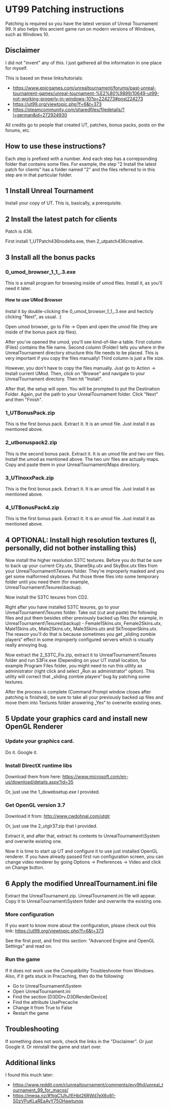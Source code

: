 # UT99 Patching instructions
Patching is required so you have the latest version of Unreal Tournament 99.
It also helps this ancient game run on modern versions of Windows, such as Windows 10.

## Disclaimer
I did not "invent" any of this. I just gathered all the information in one place for myself. 

This is based on these links/tutorials: 
- https://www.epicgames.com/unrealtournament/forums/past-unreal-tournament-games/unreal-tournament-%E2%80%9899/10649-ut99-not-working-properly-in-windows-10?p=224273#post224273
- https://ut99.org/viewtopic.php?f=6&t=373
- https://steamcommunity.com/sharedfiles/filedetails/?l=german&id=272924930

All credits go to people that created UT, patches, bonus packs, posts on the forums, etc.

## How to use these instructions? 
Each step is prefixed with a number. And each step has a correpsonding folder that contains some files. 
For example, the step "2 Install the latest patch for clients" has a folder named "2" and the files referred to in this step are in that particular folder.


## 1 Install Unreal Tournament
Install your copy of UT. This is, basically, a prerequisite.


## 2 Install the latest patch for clients
Patch is 436.

First install 1_UTPatch436nodelta.exe, then 2_utpatch436creative.


## 3 Install all the bonus packs

### 0_umod_browser_1_1_.3.exe
This is a small program for browsing inside of umod files. Install it, as you'll need it later.

#### How to use UMod Browser
Instal it by double-clicking the 0_umod_browser_1_1_.3.exe and hecticly clicking "Next", as usual. :) 

Open umod browser, go to File -> Open and open the umod file (they are inside of the bonus pack zip files).

After you've opened the umod, you'll see kind-of-like-a table. First column (Files) contains the file name. Second column (Folder) tells you where in the UnrealTournament directory structure this file needs to be placed. This is very important if you copy the files manually! Third column is just a file size.

However, you don't have to copy the files manually. Just go to Action -> Install current UMod. Then, click on "Browse" and navigate to your UnrealTournament directory. Then hit "Install".

After that, the setup will open. You will be prompted to put the Destination Folder. Again, put the path to your UnrealTournament folder. Click "Next" and then "Finish".

### 1_UTBonusPack.zip
This is the first bonus pack. Extract it. It is an umod file. Just install it as mentioned above.

### 2_utbonuspack2.zip
This is the second bonus pack. Extract it. It is an umod file and two unr files. Install the umod as mentioned above. The two unr files are actually maps. Copy and paste them in your UnrealTournament/Maps directory.

### 3_UTInoxxPack.zip
This is the first bonus pack. Extract it. It is an umod file. Just install it as mentioned above.

### 4_UTBonusPack4.zip
This is the first bonus pack. Extract it. It is an umod file. Just install it as mentioned above.


## 4 OPTIONAL: Install high resolution textures (I, personally, did not bother installing this)
Now install the higher resolution S3TC textures. 
Before you do that be sure to back up your current City.utx, ShaneSky.utx and SkyBox.utx files from your UnrealTournament\Texures folder. 
They're improperly masked and you get some malformed skyboxes. Put those three files into some temporary folder until you need them (for example, UnrealTournament\Texures\backup).

Now install the S3TC texures from CD2.

Right after you have installed S3TC texures, go to your UnrealTournament\Texures folder. 
Take out (cut and paste) the following files and put them besides other previously backed up files (for example, in UnrealTournament\Texures\backup) - Female1Skins.utx, Female2Skins.utx, Male1Skins.utx, Male2Skins.utx, Male3Skins.utx and SkTrooperSkins.utx.
The reason you'll do that is because sometimes you get „sliding zombie players“ effect in some improperly configured servers which is visually really annoying bug.

Now extract the 2_S3TC_Fix.zip, extract it to UnrealTournament\Texures folder and run S3Fix.exe (Depending on your UT install location, for example Program Files folder, you might need to run this utility as administrator (right click and select „Run as administrator“ option). 
This utility will correct that „sliding zombie players“ bug by patching some textures.

After the process is complete (Command Prompt window closes after patching is finished), be sure to take all your previously backed up files and move them into Textures folder answering „Yes“ to overwrite existing ones.


## 5 Update your graphics card and install new OpenGL Renderer
### Update your graphics card.
Do it. Google it.

### Install DirectX runtime libs
Download them from here: https://www.microsoft.com/en-us/download/details.aspx?id=35

Or, just use the 1_dxwebsetup.exe I provided.

### Get OpenGL version 3.7
Download it from: http://www.cwdohnal.com/utglr

Or, just use the 2_utglr37.zip that I provided.

Extract it, and after that, extract its contents to UnrealTournament\System and overwrite existing one.

Now it is time to start up UT and configure it to use just installed OpenGL renderer. 
If you have already passed first run configuration screen, you can change video renderer by going Options -> Preferences -> Video and click on Change button.


## 6 Apply the modified UnrealTournament.ini file
Extract the UnrealTournament.zip. UnrealTournament.ini file will appear. Copy it to UnrealTournament\System folder and overwrite the existing one.

### More configuration
If you want to know more about the configuration, please check out this link: https://ut99.org/viewtopic.php?f=6&t=373 

See the first post, and find this section: "Advanced Engine and OpenGL Settings" and read on.

### Run the game
If it does not work use the Compatibility Troubleshooter from Windows. Also, if it gets stuck in Precaching, then do the following: 
- Go to UnrealTournament\System
- Open UnrealTournament.ini
- Find the section [D3DDrv.D3DRenderDevice]
- Find the attribute UsePrecache
- Change it from True to False
- Restart the game


## Troubleshooting
If something does not work, check the links in the "Disclaimer". Or just Google it. Or reinstall the game and start over.

## Additional links
I found this much later: 
- https://www.reddit.com/r/unrealtournament/comments/evv9hd/unreal_tournament_99_for_macos/
- https://mega.nz/#!tigC1JhJ!EHbt26RWd7eX6v81-S0zVPuKLaREaAyY75OHawtunqs
